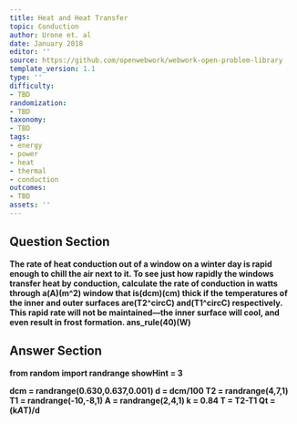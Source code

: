 ```yaml
---
title: Heat and Heat Transfer
topic: Conduction
author: Urone et. al
date: January 2018
editor: ''
source: https://github.com/openwebwork/webwork-open-problem-library
template_version: 1.1
type: ''
difficulty:
- TBD
randomization:
- TBD
taxonomy:
- TBD
tags:
- energy
- power
- heat
- thermal
- conduction
outcomes:
- TBD
assets: ''
---
```


## Question Section 

<b>
The rate of heat conduction out of a window on a winter day is rapid enough to chill the air next to it. To see just how rapidly the windows transfer heat by conduction, calculate the rate of conduction in watts through a(A)(m^2) window that is(dcm)(cm) thick if the temperatures of the inner and outer surfaces are(T2^circC) and(T1^circC) respectively. This rapid rate will not be maintained—the inner surface will cool, and even result in frost formation.
ans_rule(40)(W)



## Answer Section

from random import randrange
showHint = 3

dcm = randrange(0.630,0.637,0.001)
d = dcm/100
T2 = randrange(4,7,1)
T1 = randrange(-10,-8,1)
A = randrange(2,4,1)
k = 0.84
T = T2-T1
Qt = (k*A*T)/d